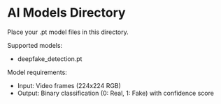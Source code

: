 # AI Models Directory

Place your .pt model files in this directory.

Supported models:
- deepfake_detection.pt

Model requirements:
- Input: Video frames (224x224 RGB)
- Output: Binary classification (0: Real, 1: Fake) with confidence score
